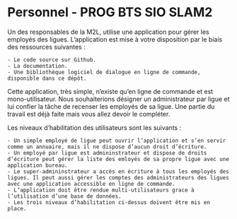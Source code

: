 # Personnel - PROG BTS SIO SLAM2
Un des responsables de la M2L, utilise une application pour gérer les employés des ligues. L’application est mise à votre disposition par le biais des ressources suivantes :

    - Le code source sur Github.
    - La documentation.
    - Une bibliothèque logiciel de dialogue en ligne de commande, disponible dans ce dépôt. 

Cette application, très simple, n’existe qu’en ligne de commande et est mono-utilisateur. Nous souhaiterions désigner un administrateur par ligue et lui confier la tâche de recenser les employés de sa ligue. Une partie du travail est déjà faite mais vous allez devoir le compléter.

Les niveaux d’habilitation des utilisateurs sont les suivants :

    - Un simple employé de ligue peut ouvrir l’application et s’en servir comme un annuaire, mais il ne dispose d’aucun droit d’écriture.
    - Un employé par ligue est admininstrateur et dispose de droits d’écriture peut gérer la liste des emloyés de sa propre ligue avec une application bureau.
    - Le super-admininstrateur a accès en écriture à tous les employés des ligues. Il peut aussi gérer les comptes des administrateurs des ligues avec une application accessible en ligne de commande. 
    - L’application doit être rendue multi-utilisateurs grace à l’utilisation d’une base de données.
    - Les trois niveaux d’habilitation ci-dessus doivent être mis en place. 
